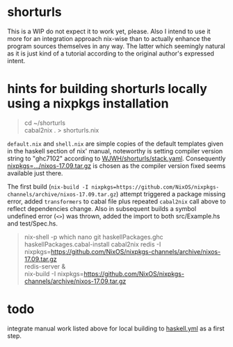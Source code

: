 # shorturls

This is a WIP do not expect it to work yet, please. Also I intend to use it more for an integration approach nix-wise than to actually enhance the program sources themselves in any way. The latter which seemingly natural as it is just kind of a tutorial according to the original author's expressed intent.

# hints for building shorturls locally using a nixpkgs installation

> cd ~/shorturls  
cabal2nix . > shorturls.nix

`default.nix` and `shell.nix` are simple copies of the default templates given in the haskell section of nix' manual, noteworthy is setting compiler version string to "ghc7102" according to [WJWH/shorturls/stack.yaml](https://github.com/WJWH/shorturls/blob/master/stack.yaml#L13). Consequently [nixpkgs=.../nixos-17.09.tar.gz](nixpkgs=https://github.com/NixOS/nixpkgs-channels/archive/nixos-17.09.tar.gz) is chosen as the compiler version fixed seems available just there.

The first build (`nix-build -I nixpkgs=https://github.com/NixOS/nixpkgs-channels/archive/nixos-17.09.tar.gz`) attempt triggered a package missing error, added `transformers` to cabal file plus repeated `cabal2nix` call above to reflect dependencies change. Also in subsequent builds a symbol undefined error (`<>`) was thrown, added the import to both src/Example.hs and test/Spec.hs.

> nix-shell -p which nano git haskellPackages.ghc haskellPackages.cabal-install cabal2nix redis -I nixpkgs=https://github.com/NixOS/nixpkgs-channels/archive/nixos-17.09.tar.gz  
redis-server &  
nix-build -I nixpkgs=https://github.com/NixOS/nixpkgs-channels/archive/nixos-17.09.tar.gz

# todo

integrate manual work listed above for local building to [haskell.yml](https://github.com/573/shorturls/blob/master/.github/workflows/haskell.yml#L13) as a first step.
